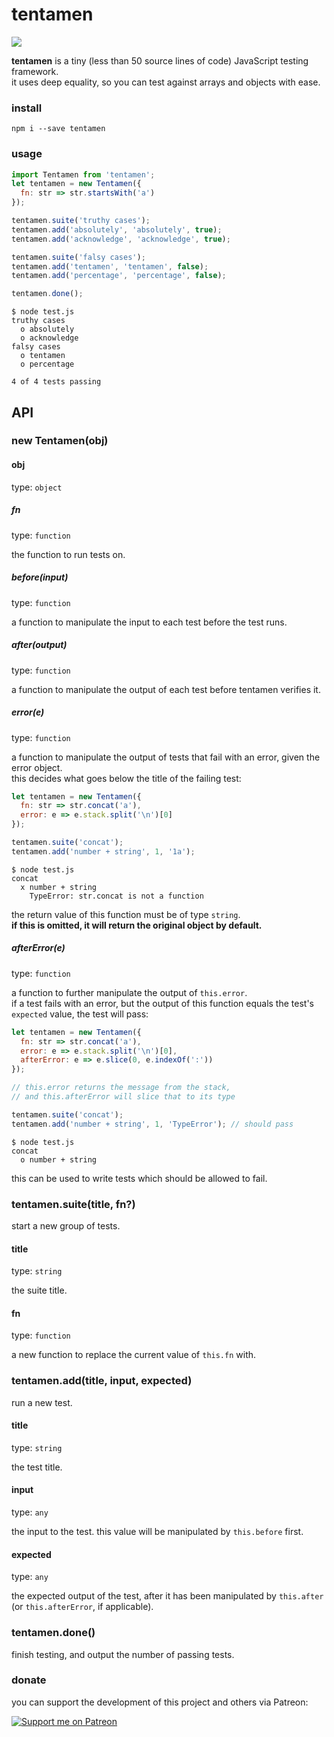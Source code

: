 # tentamen

<a href="https://www.npmjs.com/package/tentamen"><img src="https://img.shields.io/npm/v/tentamen" /></a>

**tentamen** is a tiny (less than 50 source lines of code) JavaScript testing framework.\
it uses deep equality, so you can test against arrays and objects with ease.

### install
```
npm i --save tentamen
```

### usage
```js
import Tentamen from 'tentamen';
let tentamen = new Tentamen({
  fn: str => str.startsWith('a')
});

tentamen.suite('truthy cases');
tentamen.add('absolutely', 'absolutely', true);
tentamen.add('acknowledge', 'acknowledge', true);

tentamen.suite('falsy cases');
tentamen.add('tentamen', 'tentamen', false);
tentamen.add('percentage', 'percentage', false);

tentamen.done();
```
```
$ node test.js
truthy cases
  o absolutely
  o acknowledge
falsy cases
  o tentamen
  o percentage

4 of 4 tests passing
```

## API

### new Tentamen(obj)

#### obj
type: `object`

##### fn
type: `function`

the function to run tests on.

##### before(input)
type: `function`

a function to manipulate the input to each test before the test runs.

##### after(output)
type: `function`

a function to manipulate the output of each test before tentamen verifies it.

##### error(e)
type: `function`

a function to manipulate the output of tests that fail with an error, given the error object.\
this decides what goes below the title of the failing test:
```js
let tentamen = new Tentamen({
  fn: str => str.concat('a'),
  error: e => e.stack.split('\n')[0]
});

tentamen.suite('concat');
tentamen.add('number + string', 1, '1a');
```
```
$ node test.js
concat
  x number + string
    TypeError: str.concat is not a function
```

the return value of this function must be of type `string`.\
**if this is omitted, it will return the original object by default.**

##### afterError(e)
type: `function`

a function to further manipulate the output of `this.error`.\
if a test fails with an error, but the output of this function equals the test's `expected` value, the test will pass:
```js
let tentamen = new Tentamen({
  fn: str => str.concat('a'),
  error: e => e.stack.split('\n')[0],
  afterError: e => e.slice(0, e.indexOf(':'))
});

// this.error returns the message from the stack,
// and this.afterError will slice that to its type

tentamen.suite('concat');
tentamen.add('number + string', 1, 'TypeError'); // should pass
```
```
$ node test.js
concat
  o number + string
```

this can be used to write tests which should be allowed to fail.

### tentamen.suite(title, fn?)
start a new group of tests.

#### title
type: `string`

the suite title.

#### fn
type: `function`

a new function to replace the current value of `this.fn` with.

### tentamen.add(title, input, expected)
run a new test.

#### title
type: `string`

the test title.

#### input
type: `any`

the input to the test. this value will be manipulated by `this.before` first.

#### expected
type: `any`

the expected output of the test, after it has been manipulated by `this.after` (or `this.afterError`, if applicable).

### tentamen.done()
finish testing, and output the number of passing tests.

### donate
you can support the development of this project and others via Patreon:

[![Support me on Patreon](https://img.shields.io/endpoint.svg?url=https%3A%2F%2Fshieldsio-patreon.vercel.app%2Fapi%3Fusername%3Dsporeball%26type%3Dpledges%26suffix%3D%252Fmonth&style=for-the-badge)](https://patreon.com/sporeball)
